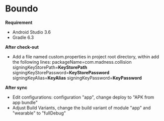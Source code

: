 # Boundo

**Requirement**
- Android Studio 3.6
- Gradle 6.3

**After check-out**
- Add a file named custom.properties in project root directory, within add the following lines:
packageName=com.madness.collision
signingKeyStorePath=**KeyStorePath**
signingKeyStorePassword=**KeyStorePassword**
signingKeyAlias=**KeyAlias**
signingKeyPassword=**KeyPassword**

**After sync**
- Edit configurations: configuration "app", change deploy to "APK from app bundle"
- Adjust Build Variants, change the build variant of module "app" and "wearable" to "fullDebug"
